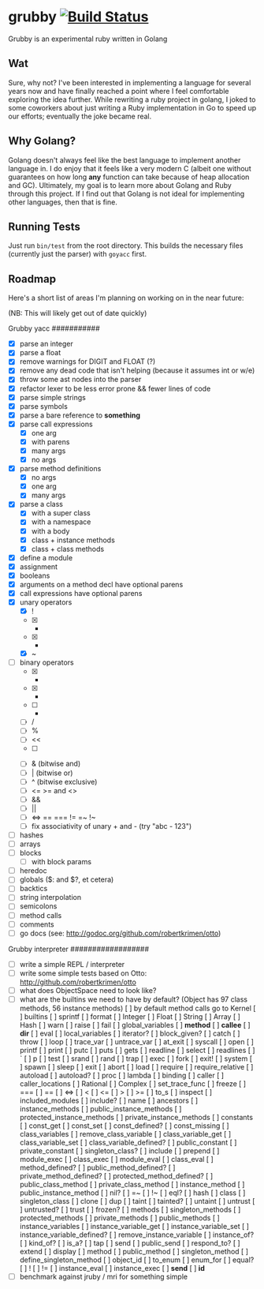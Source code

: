 grubby [![Build Status](https://secure.travis-ci.org/grubby/grubby.png?branch=master)](http://travis-ci.org/grubby/grubby)
======


Grubby is an experimental ruby written in Golang

Wat
---

Sure, why not? I've been interested in implementing a language for several years now and have finally reached a point where I feel comfortable exploring the idea further. While rewriting a ruby project in golang, I joked to some coworkers about just writing a Ruby implementation in Go to speed up our efforts; eventually the joke became real.

Why Golang?
-----------

Golang doesn't always feel like the best language to implement another language in. I do enjoy that it feels like a very modern C (albeit one without guarantees on how long **any** function can take because of heap allocation and GC). Ultimately, my goal is to learn more about Golang and Ruby through this project. If I find out that Golang is not ideal for implementing other languages, then that is fine.

Running Tests
-------------

Just run `bin/test` from the root directory. This builds the necessary files (currently just the parser) with `goyacc` first.

Roadmap
-------

Here's a short list of areas I'm planning on working on in the near future:

(NB: This will likely get out of date quickly)

Grubby yacc
###########
* [x] parse an integer
* [x] parse a float
* [x] remove warnings for DIGIT and FLOAT (?)
* [x] remove any dead code that isn't helping (because it assumes int or w/e)
* [x] throw some ast nodes into the parser
* [x] refactor lexer to be less error prone && fewer lines of code
* [x] parse simple strings
* [x] parse symbols
* [x] parse a bare reference to **something**
* [x] parse call expressions
    * [x] one arg
    * [x] with parens
    * [x] many args
    * [x] no args
* [x] parse method definitions
    * [x] no args
    * [x] one arg
    * [x] many args
* [x] parse a class
    * [x] with a super class
    * [x] with a namespace
    * [x] with a body
    * [x] class + instance methods
    * [x] class + class methods
* [x] define a module
* [x] assignment
* [x] booleans
* [x] arguments on a method decl have optional parens
* [x] call expressions have optional parens
* [x] unary operators
    * [x] !
    * [x] +
    * [x] -
    * [x] ~
* [ ] binary operators
    * [x] +
    * [x] -
    * [ ] *
    * [ ] /
    * [ ] %
    * [ ] <<
    * [ ] >>
    * [ ] & (bitwise and)
    * [ ] | (bitwise or)
    * [ ] ^ (bitwise exclusive)
    * [ ] <= >= and <>
    * [ ] &&
    * [ ] ||
    * [ ] <=> == === != =~ !~
    * [ ] fix associativity of unary + and - (try "abc - 123")
* [ ] hashes
* [ ] arrays
* [ ] blocks
    * [ ] with block params
* [ ] heredoc
* [ ] globals ($: and $?, et cetera)
* [ ] backtics
* [ ] string interpolation
* [ ] semicolons
* [ ] method calls
* [ ] comments
* [ ] go docs (see: http://godoc.org/github.com/robertkrimen/otto)

Grubby interpreter
##################
* [ ] write a simple REPL / interpreter
* [ ] write some simple tests based on Otto: http://github.com/robertkrimen/otto
* [ ] what does ObjectSpace need to look like?
* [ ] what are the builtins we need to have by default?
    (Object has 97 class methods, 56 instance methods)
    [ ] by default method calls go to Kernel
    [ ] builtins
        [ ] sprintf
        [ ] format
        [ ] Integer
        [ ] Float
        [ ] String
        [ ] Array
        [ ] Hash
        [ ] warn
        [ ] raise
        [ ] fail
        [ ] global_variables
        [ ] __method__
        [ ] __callee__
        [ ] __dir__
        [ ] eval
        [ ] local_variables
        [ ] iterator?
        [ ] block_given?
        [ ] catch
        [ ] throw
        [ ] loop
        [ ] trace_var
        [ ] untrace_var
        [ ] at_exit
        [ ] syscall
        [ ] open
        [ ] printf
        [ ] print
        [ ] putc
        [ ] puts
        [ ] gets
        [ ] readline
        [ ] select
        [ ] readlines
        [ ] `
        [ ] p
        [ ] test
        [ ] srand
        [ ] rand
        [ ] trap
        [ ] exec
        [ ] fork
        [ ] exit!
        [ ] system
        [ ] spawn
        [ ] sleep
        [ ] exit
        [ ] abort
        [ ] load
        [ ] require
        [ ] require_relative
        [ ] autoload
        [ ] autoload?
        [ ] proc
        [ ] lambda
        [ ] binding
        [ ] caller
        [ ] caller_locations
        [ ] Rational
        [ ] Complex
        [ ] set_trace_func
        [ ] freeze
        [ ] ===
        [ ] ==
        [ ] <=>
        [ ] <
        [ ] <=
        [ ] >
        [ ] >=
        [ ] to_s
        [ ] inspect
        [ ] included_modules
        [ ] include?
        [ ] name
        [ ] ancestors
        [ ] instance_methods
        [ ] public_instance_methods
        [ ] protected_instance_methods
        [ ] private_instance_methods
        [ ] constants
        [ ] const_get
        [ ] const_set
        [ ] const_defined?
        [ ] const_missing
        [ ] class_variables
        [ ] remove_class_variable
        [ ] class_variable_get
        [ ] class_variable_set
        [ ] class_variable_defined?
        [ ] public_constant
        [ ] private_constant
        [ ] singleton_class?
        [ ] include
        [ ] prepend
        [ ] module_exec
        [ ] class_exec
        [ ] module_eval
        [ ] class_eval
        [ ] method_defined?
        [ ] public_method_defined?
        [ ] private_method_defined?
        [ ] protected_method_defined?
        [ ] public_class_method
        [ ] private_class_method
        [ ] instance_method
        [ ] public_instance_method
        [ ] nil?
        [ ] =~
        [ ] !~
        [ ] eql?
        [ ] hash
        [ ] class
        [ ] singleton_class
        [ ] clone
        [ ] dup
        [ ] taint
        [ ] tainted?
        [ ] untaint
        [ ] untrust
        [ ] untrusted?
        [ ] trust
        [ ] frozen?
        [ ] methods
        [ ] singleton_methods
        [ ] protected_methods
        [ ] private_methods
        [ ] public_methods
        [ ] instance_variables
        [ ] instance_variable_get
        [ ] instance_variable_set
        [ ] instance_variable_defined?
        [ ] remove_instance_variable
        [ ] instance_of?
        [ ] kind_of?
        [ ] is_a?
        [ ] tap
        [ ] send
        [ ] public_send
        [ ] respond_to?
        [ ] extend
        [ ] display
        [ ] method
        [ ] public_method
        [ ] singleton_method
        [ ] define_singleton_method
        [ ] object_id
        [ ] to_enum
        [ ] enum_for
        [ ] equal?
        [ ] !
        [ ] !=
        [ ] instance_eval
        [ ] instance_exec
        [ ] __send__
        [ ] __id__
* [ ] benchmark against jruby / mri for something simple
